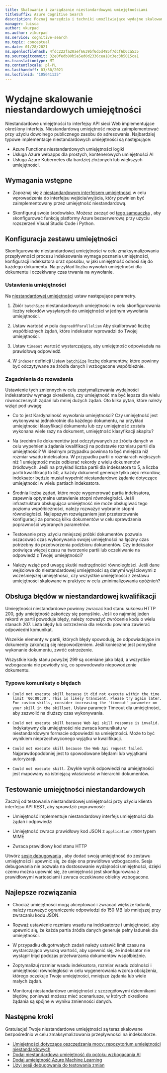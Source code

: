 ```yaml
---
title: Skalowanie i zarządzanie niestandardowymi umiejętnościami
titleSuffix: Azure Cognitive Search
description: Poznaj narzędzia i techniki umożliwiające wydajne skalowanie niestandardowych umiejętności w celu zapewnienia maksymalnej przepływności. Niestandardowe umiejętności umożliwiają wywoływanie niestandardowych modeli AI lub logiki, które można dodać do potoku indeksowanego AI na platformie Azure Wyszukiwanie poznawcze.
manager: luisca
author: vkurpad
ms.author: vikurpad
ms.service: cognitive-search
ms.topic: conceptual
ms.date: 01/28/2021
ms.openlocfilehash: 4fdc222fa20aef6639bf6d5d485f7dcf6b6ca535
ms.sourcegitcommit: 32e0fedb80b5a5ed0d2336cea18c3ec3b5015ca1
ms.translationtype: MT
ms.contentlocale: pl-PL
ms.lasthandoff: 03/30/2021
ms.locfileid: "105641135"
---
```

# <a name="efficiently-scale-out-a-custom-skill"></a>Wydajne skalowanie niestandardowych umiejętności

Niestandardowe umiejętności to interfejsy API sieci Web implementujące określony interfejs. Niestandardową umiejętność można zaimplementować przy użyciu dowolnego publicznego zasobu do adresowania. Najbardziej typowe implementacje niestandardowych umiejętności są następujące:
* Azure Functions niestandardowych umiejętności logiki
* Usługa Azure webapps dla prostych, kontenerowych umiejętności AI
* Usługa Azure Kubernetes dla bardziej złożonych lub większych umiejętności.

## <a name="prerequisites"></a>Wymagania wstępne

+ Zapoznaj się z [niestandardowym interfejsem umiejętności](cognitive-search-custom-skill-interface.md) w celu wprowadzenia do interfejsu wejścia/wyjścia, który powinien być zaimplementowany przez umiejętność niestandardową.

+ Skonfiguruj swoje środowisko. Możesz zacząć od [tego samouczka](/azure/azure-functions/create-first-function-vs-code-python) , aby skonfigurować funkcję platformy Azure bezserwerową przy użyciu rozszerzeń Visual Studio Code i Python.

## <a name="skillset-configuration"></a>Konfiguracja zestawu umiejętności

Skonfigurowanie niestandardowej umiejętności w celu zmaksymalizowania przepływności procesu indeksowania wymaga poznania umiejętności, konfiguracji indeksatora oraz sposobu, w jaki umiejętność odnosi się do każdego dokumentu. Na przykład liczba wywołań umiejętności dla dokumentu i oczekiwany czas trwania na wywołanie.

### <a name="skill-settings"></a>Ustawienia umiejętności

Na [niestandardowej umiejętności](cognitive-search-custom-skill-web-api.md) ustaw następujące parametry.

1. Zbiór `batchSize` niestandardowych umiejętności w celu skonfigurowania liczby rekordów wysyłanych do umiejętności w jednym wywołaniu umiejętności.

2. Ustaw wartość w polu `degreeOfParallelism` Aby skalibrować liczbę współbieżnych żądań, które indeksator wprowadzi do Twojej umiejętności.

3. Ustaw `timeout` wartość wystarczającą, aby umiejętność odpowiadała na prawidłową odpowiedź.

4. W `indexer` definicji Ustaw [`batchSize`](/rest/api/searchservice/create-indexer#indexer-parameters) liczbę dokumentów, które powinny być odczytywane ze źródła danych i wzbogacone współbieżnie.

### <a name="considerations"></a>Zagadnienia do rozważenia

Ustawienie tych zmiennych w celu zoptymalizowania wydajności indeksatorów wymaga określenia, czy umiejętność ma być lepsza dla wielu równoczesnych żądań lub mniej dużych żądań. Oto kilka pytań, które należy wziąć pod uwagę:

* Co to jest Kardynalność wywołania umiejętności? Czy umiejętność jest wykonywana jednokrotnie dla każdego dokumentu, na przykład umiejętności klasyfikacji dokumentu lub czy umiejętność została wykonana wiele razy na dokument, umiejętność klasyfikacji akapitu?

* Na średnim ile dokumentów jest odczytywanych ze źródła danych w celu wypełnienia żądania kwalifikacji na podstawie rozmiaru partii dla umiejętności? W idealnym przypadku powinna to być mniejsza niż rozmiar wsadu indeksatora. W przypadku partii o rozmiarach większych niż 1 umiejętność może odbierać rekordy z wielu dokumentów źródłowych. Jeśli na przykład liczba partii dla indeksatora to 5, a liczba partii kwalifikacji to 50, a każdy dokument generuje tylko pięć rekordów, indeksator będzie musiał wypełnić niestandardowe żądanie dotyczące umiejętności w wielu partiach indeksatora.

* Średnia liczba żądań, które może wygenerować partia indeksatora, zapewnia optymalne ustawienie stopni równoległości. Jeśli infrastruktura obsługująca umiejętność nie może obsługiwać tego poziomu współbieżności, należy rozważyć wybranie stopni równoległości. Najlepszym rozwiązaniem jest przetestowanie konfiguracji za pomocą kilku dokumentów w celu sprawdzenia poprawności wybranych parametrów.

* Testowanie przy użyciu mniejszej próbki dokumentów pozwala oszacować czas wykonywania swojej umiejętności na łączny czas potrzebny do przetworzenia podzbioru dokumentów. Czy indeksator poświęca więcej czasu na tworzenie partii lub oczekiwanie na odpowiedź z Twojej umiejętności? 

* Należy wziąć pod uwagę skutki nadrzędności równoległości. Jeśli dane wejściowe do niestandardowej umiejętności są danymi wyjściowymi z wcześniejszej umiejętności, czy wszystkie umiejętności z zestawu umiejętności skalowane w praktyce w celu zminimalizowania opóźnień?

## <a name="error-handling-in-the-custom-skill"></a>Obsługa błędów w niestandardowej kwalifikacji

Umiejętności niestandardowe powinny zwracać kod stanu sukcesu HTTP 200, gdy umiejętność zakończy się pomyślnie. Jeśli co najmniej jeden rekord w partii powoduje błędy, należy rozważyć zwrócenie kodu o wielu stanach 207. Lista błędy lub ostrzeżenia dla rekordu powinna zawierać odpowiedni komunikat.

Wszelkie elementy w partii, których błędy spowodują, że odpowiadające im dokumenty zakończą się niepowodzeniem. Jeśli konieczne jest pomyślne wykonanie dokumentu, zwróć ostrzeżenie.

Wszystkie kody stanu powyżej 299 są oceniane jako błąd, a wszystkie wzbogacania nie powiodły się, co spowodowało niepowodzenie dokumentu. 

### <a name="common-error-messages"></a>Typowe komunikaty o błędach

* `Could not execute skill because it did not execute within the time limit '00:00:30'. This is likely transient. Please try again later. For custom skills, consider increasing the 'timeout' parameter on your skill in the skillset.` Ustaw parametr Timeout dla umiejętności, aby zezwolić na dłuższy czas wykonywania.

* `Could not execute skill because Web Api skill response is invalid.` Indykatywny dla umiejętności nie zwraca komunikatu w niestandardowym formacie odpowiedzi na umiejętności. Może to być wynikiem nieprzechwyconego wyjątku w kwalifikacji.

* `Could not execute skill because the Web Api request failed.` Najprawdopodobniej jest to spowodowane błędami lub wyjątkami autoryzacji.

* `Could not execute skill.` Zwykle wynik odpowiedzi na umiejętności jest mapowany na istniejącą właściwość w hierarchii dokumentów.

## <a name="testing-custom-skills"></a>Testowanie umiejętności niestandardowych

Zacznij od testowania niestandardowej umiejętności przy użyciu klienta interfejsu API REST, aby sprawdzić poprawność:

* Umiejętność implementuje niestandardowy interfejs umiejętności dla żądań i odpowiedzi

* Umiejętność zwraca prawidłowy kod JSON z `application/JSON` typem MIME

* Zwraca prawidłowy kod stanu HTTP

Utwórz [sesję debugowania](cognitive-search-debug-session.md) , aby dodać swoją umiejętność do zestawu umiejętności i upewnić się, że daje ona prawidłowe wzbogacanie. Sesja debugowania nie pozwala na dostosowanie wydajności umiejętności, dzięki czemu można upewnić się, że umiejętność jest skonfigurowana z prawidłowymi wartościami i zwraca oczekiwane obiekty wzbogacone.

## <a name="best-practices"></a>Najlepsze rozwiązania

* Chociaż umiejętności mogą akceptować i zwracać większe ładunki, należy rozważyć ograniczenie odpowiedzi do 150 MB lub mniejszej przy zwracaniu kodu JSON.

* Rozważ ustawienie rozmiaru wsadu na indeksatorze i umiejętności, aby upewnić się, że każda partia źródła danych generuje pełny ładunek dla umiejętności.

* W przypadku długotrwałych zadań należy ustawić limit czasu na wystarczająco wysoką wartość, aby upewnić się, że indeksator nie wystąpił błąd podczas przetwarzania dokumentów współbieżnie.

* Zoptymalizuj rozmiar wsadu indeksatora, rozmiar wsadu zdolności i umiejętności równoległości w celu wygenerowania wzorca obciążenia, którego oczekuje Twoje umiejętności, mniejsze żądania lub wiele małych żądań.

* Monitoruj niestandardowe umiejętności z szczegółowymi dziennikami błędów, ponieważ możesz mieć scenariusze, w których określone żądania są spójne w wyniku zmienności danych.


## <a name="next-steps"></a>Następne kroki
Gratulacje! Twoje niestandardowe umiejętności są teraz skalowane bezpośrednio w celu zmaksymalizowania przepływności na indeksatorze. 

+ [Umiejętności dotyczące oszczędzania mocy: repozytorium umiejętności niestandardowych](https://github.com/Azure-Samples/azure-search-power-skills)
+ [Dodaj niestandardową umiejętność do potoku wzbogacania AI](cognitive-search-custom-skill-interface.md)
+ [Dodaj umiejętność Azure Machine Learning](./cognitive-search-aml-skill.md)
+ [Użyj sesji debugowania do testowania zmian](./cognitive-search-debug-session.md)